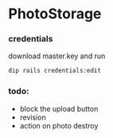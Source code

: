 # PhotoStorage

### credentials

download master.key and run 

```bash
dip rails credentials:edit
``` 


### todo:
* block the upload button
* revision
* action on photo destroy
